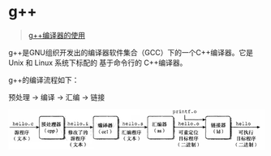 # g++

> [g++编译器的使用](https://www.cnblogs.com/lulipro/p/6661763.html)

g++是GNU组织开发出的编译器软件集合（GCC）下的一个C++编译器。它是Unix 和 Linux  系统下标配的 基于命令行的 C++编译器。

g++的编译流程如下：

预处理 -> 编译 -> 汇编 -> 链接

![C++编译过程](images/C++编译.png)
